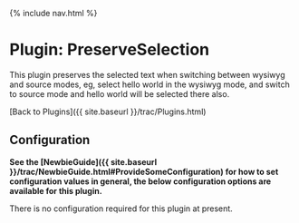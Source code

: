 {% include nav.html %}

# Plugin: PreserveSelection

This plugin preserves the selected text when switching between wysiwyg and source modes, eg, select hello world in the wysiwyg mode, and switch to source mode and hello world will be selected there also.

[Back to Plugins]({{ site.baseurl }}/trac/Plugins.html)

## Configuration

**See the [NewbieGuide]({{ site.baseurl }}/trac/NewbieGuide.html#ProvideSomeConfiguration) for how to set configuration values in general, the below configuration options are available for this plugin.**

There is no configuration required for this plugin at present.
